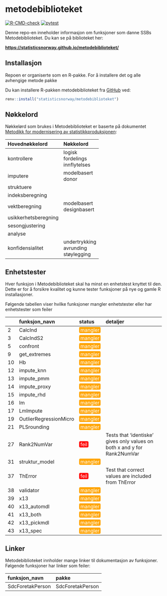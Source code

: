 
<!-- README.md is generated from README.Rmd. Please edit that file -->

# metodebiblioteket

[![R-CMD-check](https://github.com/statisticsnorway/metodebiblioteket/actions/workflows/R-CMD-check.yaml/badge.svg)](https://github.com/statisticsnorway/metodebibliotek/actions/workflows/R-CMD-check.yaml)
[![pytest](https://github.com/statisticsnorway/metodebiblioteket/actions/workflows/pytest-check.yaml/badge.svg)](https://github.com/statisticsnorway/metodebibliotek/actions/workflows/pytest.yaml)

Denne repo-en inneholder informasjon om funksjoner som danne SSBs
Metodebiblioteket. Du kan se på biblioteket her:

**<https://statisticsnorway.github.io/metodebiblioteket/>**

## Installasjon

Repoen er organiserte som en R-pakke. For å installere det og alle
avhengige metode pakke

Du kan installere R-pakken metodebiblioteket fra
[GitHub](https://github.com/statisticsnorway/metodebiblioteket/) ved:

``` r
renv::install("statisticsnorway/metodebiblioteket")
```

## Nøkkelord

Nøkkelørd som brukes i Metodebiblioteket er baserte på dokumentet
[Metodikk for modernisering av
statistikkproduksjonen](https://www.ssb.no/teknologi-og-innovasjon/artikler-og-publikasjoner/_attachment/419848?_ts=171cb1a9850):

| Hovednøkkelord       | Nøkkelord                                     |
|:---------------------|:----------------------------------------------|
| kontrollere          | logisk <br> fordelings <br> innflytelses      |
| imputere             | modelbasert <br> donor                        |
| struktuere           |                                               |
| indeksberegning      |                                               |
| vektberegning        | modelbasert <br> designbasert                 |
| usikkerhetsberegning |                                               |
| sesongjustering      |                                               |
| analyse              |                                               |
| konfidensialitet     | undertrykking <br> avrunding <br> støylegging |

## Enhetstester

Hver funksjon i Metodebiblioteket skal ha minst en enhetstest knyttet
til den. Dette er for å forsikre kvalitet og kunne tester funksjoner på
nye og gamle R installasjoner.

Følgende tabellen viser hvilke funksjoner mangler enhetstester eller har
enhetstester som feiler

|     | funksjon_navn          | status                                                                                                                                                    | detaljer                                                                 |
|:----|:-----------------------|:----------------------------------------------------------------------------------------------------------------------------------------------------------|:-------------------------------------------------------------------------|
| 2   | CalcInd                | <span style="     color: white !important;border-radius: 4px; padding-right: 4px; padding-left: 4px; background-color: orange !important;">mangler</span> |                                                                          |
| 3   | CalcIndS2              | <span style="     color: white !important;border-radius: 4px; padding-right: 4px; padding-left: 4px; background-color: orange !important;">mangler</span> |                                                                          |
| 5   | confront               | <span style="     color: white !important;border-radius: 4px; padding-right: 4px; padding-left: 4px; background-color: orange !important;">mangler</span> |                                                                          |
| 9   | get_extremes           | <span style="     color: white !important;border-radius: 4px; padding-right: 4px; padding-left: 4px; background-color: orange !important;">mangler</span> |                                                                          |
| 10  | Hb                     | <span style="     color: white !important;border-radius: 4px; padding-right: 4px; padding-left: 4px; background-color: orange !important;">mangler</span> |                                                                          |
| 12  | impute_knn             | <span style="     color: white !important;border-radius: 4px; padding-right: 4px; padding-left: 4px; background-color: orange !important;">mangler</span> |                                                                          |
| 13  | impute_pmm             | <span style="     color: white !important;border-radius: 4px; padding-right: 4px; padding-left: 4px; background-color: orange !important;">mangler</span> |                                                                          |
| 14  | impute_proxy           | <span style="     color: white !important;border-radius: 4px; padding-right: 4px; padding-left: 4px; background-color: orange !important;">mangler</span> |                                                                          |
| 15  | impute_rhd             | <span style="     color: white !important;border-radius: 4px; padding-right: 4px; padding-left: 4px; background-color: orange !important;">mangler</span> |                                                                          |
| 16  | lm                     | <span style="     color: white !important;border-radius: 4px; padding-right: 4px; padding-left: 4px; background-color: orange !important;">mangler</span> |                                                                          |
| 17  | LmImpute               | <span style="     color: white !important;border-radius: 4px; padding-right: 4px; padding-left: 4px; background-color: orange !important;">mangler</span> |                                                                          |
| 19  | OutlierRegressionMicro | <span style="     color: white !important;border-radius: 4px; padding-right: 4px; padding-left: 4px; background-color: orange !important;">mangler</span> |                                                                          |
| 21  | PLSrounding            | <span style="     color: white !important;border-radius: 4px; padding-right: 4px; padding-left: 4px; background-color: orange !important;">mangler</span> |                                                                          |
| 27  | Rank2NumVar            | <span style="     color: white !important;border-radius: 4px; padding-right: 4px; padding-left: 4px; background-color: red !important;">feil</span>       | Tests that ‘identiske’ gives only values on both x and y for Rank2NumVar |
| 31  | struktur_model         | <span style="     color: white !important;border-radius: 4px; padding-right: 4px; padding-left: 4px; background-color: orange !important;">mangler</span> |                                                                          |
| 37  | ThError                | <span style="     color: white !important;border-radius: 4px; padding-right: 4px; padding-left: 4px; background-color: red !important;">feil</span>       | Test that correct values are included from ThError                       |
| 38  | validator              | <span style="     color: white !important;border-radius: 4px; padding-right: 4px; padding-left: 4px; background-color: orange !important;">mangler</span> |                                                                          |
| 39  | x13                    | <span style="     color: white !important;border-radius: 4px; padding-right: 4px; padding-left: 4px; background-color: orange !important;">mangler</span> |                                                                          |
| 40  | x13_automdl            | <span style="     color: white !important;border-radius: 4px; padding-right: 4px; padding-left: 4px; background-color: orange !important;">mangler</span> |                                                                          |
| 41  | x13_both               | <span style="     color: white !important;border-radius: 4px; padding-right: 4px; padding-left: 4px; background-color: orange !important;">mangler</span> |                                                                          |
| 42  | x13_pickmdl            | <span style="     color: white !important;border-radius: 4px; padding-right: 4px; padding-left: 4px; background-color: orange !important;">mangler</span> |                                                                          |
| 43  | x13_spec               | <span style="     color: white !important;border-radius: 4px; padding-right: 4px; padding-left: 4px; background-color: orange !important;">mangler</span> |                                                                          |

## Linker

Metodebiblioteket innholder mange linker til dokumentasjon av
funksjoner. Følgende funksjoner har linker som feiler:

| funksjon_navn    | pakke            |
|:-----------------|:-----------------|
| SdcForetakPerson | SdcForetakPerson |
